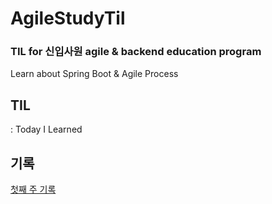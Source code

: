 # AgileStudyTil
### TIL for 신입사원 agile & backend education program
Learn about Spring Boot & Agile Process

## TIL 
: Today I Learned

## 기록

[첫째 주 기록](/first)
